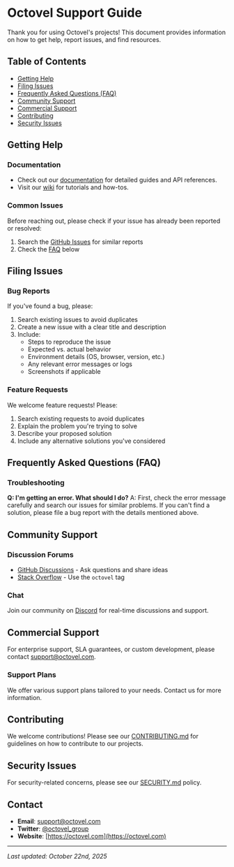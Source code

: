 # Octovel Support Guide

Thank you for using Octovel's projects! This document provides information on how to get help, report issues, and find resources.

## Table of Contents

- [Getting Help](#getting-help)
- [Filing Issues](#filing-issues)
- [Frequently Asked Questions (FAQ)](#frequently-asked-questions-faq)
- [Community Support](#community-support)
- [Commercial Support](#commercial-support)
- [Contributing](#contributing)
- [Security Issues](#security-issues)

## Getting Help

### Documentation

- Check out our [documentation](https://docs.octovel.com) for detailed guides and API references.
- Visit our [wiki](https://github.com/octovel/.github/wiki) for tutorials and how-tos.

### Common Issues

Before reaching out, please check if your issue has already been reported or resolved:

1. Search the [GitHub Issues](https://github.com/octovel/.github/issues) for similar reports
2. Check the [FAQ](#frequently-asked-questions-faq) below

## Filing Issues

### Bug Reports

If you've found a bug, please:

1. Search existing issues to avoid duplicates
2. Create a new issue with a clear title and description
3. Include:
   - Steps to reproduce the issue
   - Expected vs. actual behavior
   - Environment details (OS, browser, version, etc.)
   - Any relevant error messages or logs
   - Screenshots if applicable

### Feature Requests

We welcome feature requests! Please:

1. Search existing requests to avoid duplicates
2. Explain the problem you're trying to solve
3. Describe your proposed solution
4. Include any alternative solutions you've considered

## Frequently Asked Questions (FAQ)

### Troubleshooting

**Q: I'm getting an error. What should I do?**
A: First, check the error message carefully and search our issues for similar problems. If you can't find a solution, please file a bug report with the details mentioned above.

## Community Support

### Discussion Forums

- [GitHub Discussions](https://github.com/octovel/.github/discussions) - Ask questions and share ideas
- [Stack Overflow](https://stackoverflow.com/questions/tagged/octovel) - Use the `octovel` tag

### Chat

Join our community on [Discord](https://discord.gg/octovel) for real-time discussions and support.

## Commercial Support

For enterprise support, SLA guarantees, or custom development, please contact [support@octovel.com](mailto:support@octovel.com).

### Support Plans

We offer various support plans tailored to your needs. Contact us for more information.

## Contributing

We welcome contributions! Please see our [CONTRIBUTING.md](CONTRIBUTING.md) for guidelines on how to contribute to our projects.

## Security Issues

For security-related concerns, please see our [SECURITY.md](SECURITY.md) policy.

## Contact

- **Email**: [support@octovel.com](mailto:support@octovel.com)
- **Twitter**: [@octovel_group](https://twitter.com/octovel_group)
- **Website**: [https://octovel.com](https://octovel.com)

---

*Last updated: October 22nd, 2025*
